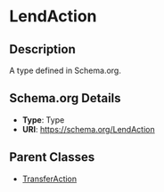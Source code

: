 # LendAction

## Description
A type defined in Schema.org.

## Schema.org Details
- **Type**: Type
- **URI**: https://schema.org/LendAction

## Parent Classes
- [TransferAction](../TransferAction.md)

